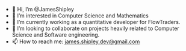 - 👋 Hi, I’m @JamesShipley
- 👀 I’m interested in Computer Science and Mathematics
- 🌱 I’m currently working as a quantitative developer for FlowTraders.
- 💞️ I’m looking to collaborate on projects heavily related to Computer Science and Software engineering.
- 📫 How to reach me: james.shipley.dev@gmail.com

<!---
JamesShipley/JamesShipley is a ✨ special ✨ repository because its `README.md` (this file) appears on your GitHub profile.
You can click the Preview link to take a look at your changes.
--->
